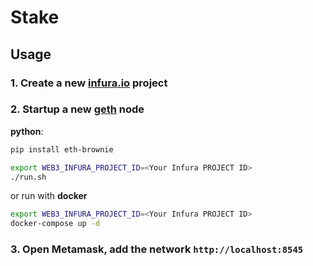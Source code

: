 # Stake

## Usage

### 1. Create a new [infura.io](infura.io) project

### 2. Startup a new [geth](https://geth.ethereum.org/) node

**python**:

```sh
pip install eth-brownie

export WEB3_INFURA_PROJECT_ID=<Your Infura PROJECT ID>
./run.sh
```

or run with **docker**

```sh
export WEB3_INFURA_PROJECT_ID=<Your Infura PROJECT ID>
docker-compose up -d
```

### 3. Open Metamask, add the network `http://localhost:8545`
